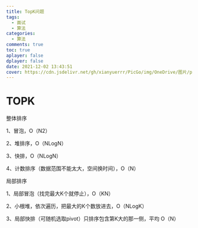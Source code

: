 ```yaml
---
title: TopK问题
tags:
  - 面试
  - 算法
categories:
  - 算法
comments: true
toc: true
aplayer: false
dplayer: false
date: 2021-12-02 13:43:51
cover: https://cdn.jsdelivr.net/gh/xianyuerrr/PicGo/img/OneDrive/图片/pixiv/78531987_p0.png
---
```

# TOPK

整体排序

1、冒泡，O（N2）

2、堆排序，O（NLogN）

3、快排，O（NLogN）

4、计数排序（数据范围不能太大，空间换时间），O（N）

局部排序

1、局部冒泡（找完最大K个就停止），O（KN）

2、小根堆，依次遍历，把最大的K个数放进去，O（NLogK）

3、局部快排（可随机选取pivot）只排序包含第K大的那一侧，平均 O（N）

